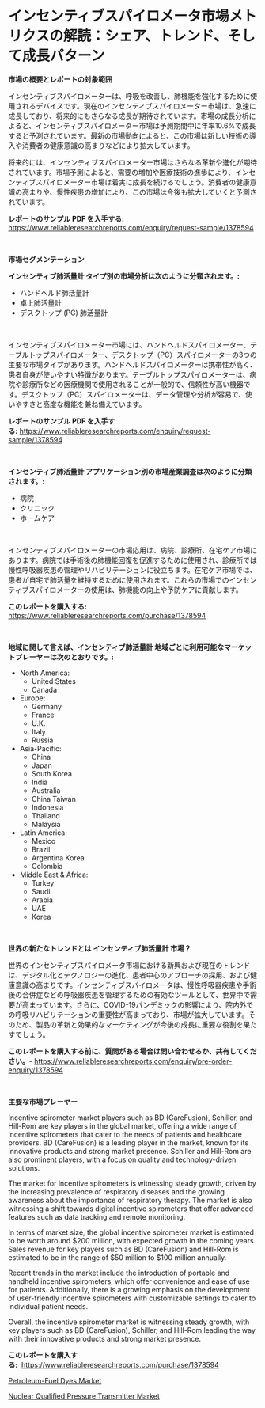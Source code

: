 <p><h1>インセンティブスパイロメータ市場メトリクスの解読：シェア、トレンド、そして成長パターン</h1></p><p><strong>市場の概要とレポートの対象範囲</strong></p>
<p><p>インセンティブスパイロメーターは、呼吸を改善し、肺機能を強化するために使用されるデバイスです。現在のインセンティブスパイロメーター市場は、急速に成長しており、将来的にもさらなる成長が期待されています。市場の成長分析によると、インセンティブスパイロメーター市場は予測期間中に年率10.6%で成長すると予測されています。最新の市場動向によると、この市場は新しい技術の導入や消費者の健康意識の高まりなどにより拡大しています。</p><p>将来的には、インセンティブスパイロメーター市場はさらなる革新や進化が期待されています。市場予測によると、需要の増加や医療技術の進歩により、インセンティブスパイロメーター市場は着実に成長を続けるでしょう。消費者の健康意識の高まりや、慢性疾患の増加により、この市場は今後も拡大していくと予測されています。</p></p>
<p><strong>レポートのサンプル PDF を入手する:</strong> <a href="https://www.reliableresearchreports.com/enquiry/request-sample/1378594">https://www.reliableresearchreports.com/enquiry/request-sample/1378594</a></p>
<p>&nbsp;</p>
<p><strong>市場セグメンテーション</strong></p>
<p><strong>インセンティブ肺活量計 タイプ別の市場分析は次のように分類されます。:</strong></p>
<p><ul><li>ハンドヘルド肺活量計</li><li>卓上肺活量計</li><li>デスクトップ (PC) 肺活量計</li></ul></p>
<p>&nbsp;</p>
<p><p>インセンティブスパイロメーター市場には、ハンドヘルドスパイロメーター、テーブルトップスパイロメーター、デスクトップ（PC）スパイロメーターの3つの主要な市場タイプがあります。ハンドヘルドスパイロメーターは携帯性が高く、患者自身が使いやすい特徴があります。テーブルトップスパイロメーターは、病院や診療所などの医療機関で使用されることが一般的で、信頼性が高い機器です。デスクトップ（PC）スパイロメーターは、データ管理や分析が容易で、使いやすさと高度な機能を兼ね備えています。</p></p>
<p><strong>レポートのサンプル PDF を入手する:</strong>&nbsp;<a href="https://www.reliableresearchreports.com/enquiry/request-sample/1378594">https://www.reliableresearchreports.com/enquiry/request-sample/1378594</a></p>
<p>&nbsp;</p>
<p><strong> インセンティブ肺活量計 アプリケーション別の市場産業調査は次のように分類されます。:</strong></p>
<p><ul><li>病院</li><li>クリニック</li><li>ホームケア</li></ul></p>
<p>&nbsp;</p>
<p><p>インセンティブスパイロメーターの市場応用は、病院、診療所、在宅ケア市場にあります。病院では手術後の肺機能回復を促進するために使用され、診療所では慢性呼吸器疾患の管理やリハビリテーションに役立ちます。在宅ケア市場では、患者が自宅で肺活量を維持するために使用されます。これらの市場でのインセンティブスパイロメーターの使用は、肺機能の向上や予防ケアに貢献します。</p></p>
<p><strong>このレポートを購入する:</strong>&nbsp; <a href="https://www.reliableresearchreports.com/purchase/1378594">https://www.reliableresearchreports.com/purchase/1378594</a></p>
<p>&nbsp;</p>
<p><strong>地域に関して言えば、インセンティブ肺活量計 地域ごとに利用可能なマーケットプレーヤーは次のとおりです。:</strong></p>
<p><ul>
    <li>
        North America:
        <ul>
            <li>United States</li>
            <li>Canada</li>
        </ul>
    </li>
    <li>
        Europe:
        <ul>
            <li>Germany</li>
            <li>France</li>
            <li>U.K.</li>
            <li>Italy</li>
            <li>Russia</li>
        </ul>
    </li>
    <li>
        Asia-Pacific:
        <ul>
            <li>China</li>
            <li>Japan</li>
            <li>South Korea</li>
            <li>India</li>
            <li>Australia</li>
            <li>China Taiwan</li>
            <li>Indonesia</li>
            <li>Thailand</li>
            <li>Malaysia</li>
        </ul>
    </li>
    <li>
        Latin America:
        <ul>
            <li>Mexico</li>
            <li>Brazil</li>
            <li>Argentina Korea</li>
            <li>Colombia</li>
        </ul>
    </li>
    <li>
        Middle East & Africa:
        <ul>
            <li>Turkey</li>
            <li>Saudi</li>
            <li>Arabia</li>
            <li>UAE</li>
            <li>Korea</li>
        </ul>
    </li>
    </ul></p>
<p>&nbsp;</p>
<p><strong>世界の新たなトレンドとは インセンティブ肺活量計 市場？</strong></p>
<p><p>世界のインセンティブスパイロメータ市場における新興および現在のトレンドは、デジタル化とテクノロジーの進化、患者中心のアプローチの採用、および健康意識の高まりです。インセンティブスパイロメータは、慢性呼吸器疾患や手術後の合併症などの呼吸器疾患を管理するための有効なツールとして、世界中で需要が高まっています。さらに、COVID-19パンデミックの影響により、院内外での呼吸リハビリテーションの重要性が高まっており、市場が拡大しています。そのため、製品の革新と効果的なマーケティングが今後の成長に重要な役割を果たすでしょう。</p></p>
<p><strong>このレポートを購入する前に、質問がある場合は問い合わせるか、共有してください。</strong>- <a href="https://www.reliableresearchreports.com/enquiry/pre-order-enquiry/1378594">https://www.reliableresearchreports.com/enquiry/pre-order-enquiry/1378594</a></p>
<p>&nbsp;</p>
<p><strong>主要な市場プレーヤー</strong></p>
<p><p>Incentive spirometer market players such as BD (CareFusion), Schiller, and Hill-Rom are key players in the global market, offering a wide range of incentive spirometers that cater to the needs of patients and healthcare providers. BD (CareFusion) is a leading player in the market, known for its innovative products and strong market presence. Schiller and Hill-Rom are also prominent players, with a focus on quality and technology-driven solutions.</p><p>The market for incentive spirometers is witnessing steady growth, driven by the increasing prevalence of respiratory diseases and the growing awareness about the importance of respiratory therapy. The market is also witnessing a shift towards digital incentive spirometers that offer advanced features such as data tracking and remote monitoring.</p><p>In terms of market size, the global incentive spirometer market is estimated to be worth around $200 million, with expected growth in the coming years. Sales revenue for key players such as BD (CareFusion) and Hill-Rom is estimated to be in the range of $50 million to $100 million annually.</p><p>Recent trends in the market include the introduction of portable and handheld incentive spirometers, which offer convenience and ease of use for patients. Additionally, there is a growing emphasis on the development of user-friendly incentive spirometers with customizable settings to cater to individual patient needs.</p><p>Overall, the incentive spirometer market is witnessing steady growth, with key players such as BD (CareFusion), Schiller, and Hill-Rom leading the way with their innovative products and strong market presence.</p></p>
<p><strong>このレポートを購入する:</strong>&nbsp;&nbsp;<a href="https://www.reliableresearchreports.com/purchase/1378594">https://www.reliableresearchreports.com/purchase/1378594</a></p>
<p><p><a href="https://github.com/Alonsoolds3wq1d81czn8rbol/Market-Research-Report-List-1/blob/main/petroleum-fuel-dyes-market.md">Petroleum-Fuel Dyes Market</a></p><p><a href="https://natural-crush-b99.notion.site/Nuclear-Qualified-Pressure-Transmitter-Market-Size-Growth-and-Forecast-from-2024-2031-9cf4aa38b87b41388ba4895b11697192">Nuclear Qualified Pressure Transmitter Market</a></p></p>